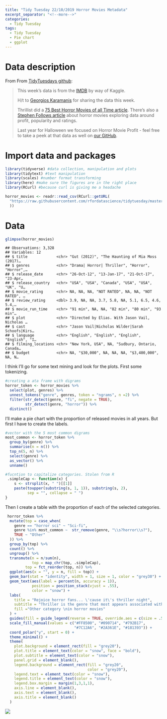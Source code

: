 ```yaml
---
title: "Tidy Tuesday 22/10/2019 Horror Movies Metadata"
excerpt_separator: "<!--more-->"
categories:
  - Tidy Tuesday
tags:
  - Tidy Tuesday
  - Pie chart
  - ggplot
---
```


# Data description

From From [TidyTuesdays
github](https://github.com/rfordatascience/tidytuesday/tree/master/data/2019/2019-10-22):

> This week’s data is from the
> [IMDB](https://www.kaggle.com/PromptCloudHQ/imdb-horror-movie-dataset)
> by way of Kaggle.
> 
> H/t to [Georgios Karamanis](https://twitter.com/geokaramanis) for
> sharing the data this week.
> 
> Thrillist did a [75 Best Horror Movies of all Time
> article](https://www.thrillist.com/entertainment/nation/best-horror-movies-ever).
> There’s also a [Stephen Follows
> article](https://stephenfollows.com/what-the-data-says-about-producing-low-budget-horror-films/)
> about horror movies exploring data around profit, popularity and
> ratings.
> 
> Last year for Halloween we focused on Horror Movie Profit - feel free
> to take a peek at that data as well on [our
> GitHub](https://github.com/rfordatascience/tidytuesday/tree/master/data/2018/2018-10-23).

# Import data and packages

``` r
library(tidyverse) #data collection, manipulation and plots
library(tidytext) #text manipulation
library(scales) #number format transforming
library(here) #make sure the figures are in the right place
library(RCurl) #because curl is giving me a headache

horror_movies <- readr::read_csv(RCurl::getURL(
  "https://raw.githubusercontent.com/rfordatascience/tidytuesday/master/data/2019/2019-10-22/horror_movies.csv"
  ))
```

# Data

``` r
glimpse(horror_movies)
```

    ## Observations: 3,328
    ## Variables: 12
    ## $ title             <chr> "Gut (2012)", "The Haunting of Mia Moss (2017)…
    ## $ genres            <chr> "Drama| Horror| Thriller", "Horror", "Horror",…
    ## $ release_date      <chr> "26-Oct-12", "13-Jan-17", "21-Oct-17", "23-Apr…
    ## $ release_country   <chr> "USA", "USA", "Canada", "USA", "USA", "UK", "U…
    ## $ movie_rating      <chr> NA, NA, NA, "NOT RATED", NA, NA, "NOT RATED", …
    ## $ review_rating     <dbl> 3.9, NA, NA, 3.7, 5.8, NA, 5.1, 6.5, 4.6, 5.4,…
    ## $ movie_run_time    <chr> "91 min", NA, NA, "82 min", "80 min", "93 min"…
    ## $ plot              <chr> "Directed by Elias. With Jason Vail, Nicholas …
    ## $ cast              <chr> "Jason Vail|Nicholas Wilder|Sarah Schoofs|Kirs…
    ## $ language          <chr> "English", "English", "English", "English", "I…
    ## $ filming_locations <chr> "New York, USA", NA, "Sudbury, Ontario, Canada…
    ## $ budget            <chr> NA, "$30,000", NA, NA, NA, "$3,400,000", NA, N…

I think I’ll go for some text mining and look for the plots. First some
tokenizing.

``` r
#creating a ata frame with digrams
horror_token <- horror_movies %>% 
  select(plot, genres) %>%
  unnest_tokens("genre", genres, token = "ngrams", n =2) %>% 
  filter(str_detect(genre, "fi", negate = TRUE),
         str_detect(genre, "horror")) %>% 
  distinct()
```

I’ll make a pie chart with the proportion of released movies in all
years. But first I have to create the labels.

``` r
#vector with the 5 most common digrams
most_common <- horror_token %>% 
  group_by(genre) %>% 
  summarise(n = n()) %>% 
  top_n(5, n) %>% 
  select(genre) %>% 
  as_vector() %>% 
  unname()

#fucntion to capitalize categories. Stolen from R 
 .simpleCap <- function(x) {
    s <- strsplit(x, " ")[[1]]
    paste(toupper(substring(s, 1, 1)), substring(s, 2),
          sep = "", collapse = " ")
}
```

Then I create a table with the proportion of each of the selected
categories.

``` r
 horror_token %>% 
  mutate(top = case_when(
    genre == "horror sci" ~ "Sci-fi",
    genre %in% most_common ~  str_remove(genre, "\\s?horror\\s?"),
    TRUE ~ "Other"
  )) %>%
  group_by(top) %>%
  count() %>% 
  ungroup() %>% 
  transmute(n = n/sum(n),
            top = map_chr(top, .simpleCap),
         top = fct_reorder(top, n)) %>% 
  ggplot(aes(x = "", y = n, fill = top)) +
  geom_bar(stat = "identity", width = 1, size = 1, color = "grey30") +
  geom_text(aes(label = percent(n, accuracy = 1)),
            position = position_stack(vjust = .55),
            color = "snow") +
  labs(
    title = "Rejoice horror fans... \'cause it\'s thriller night", 
    subtitle = "Thriller is the genre that most appears associated with horror at imdb",
    fill ="Other category \nin horror movies"
  ) +
  guides(fill = guide_legend(reverse = TRUE, override.aes = c(size = .5))) +
  scale_fill_manual(values = c("#FF8500", "#090714", "#792B17",
                               "#7C12A6", "#2A361E", "#181393")) +
  coord_polar("y", start = 0) +
  theme_minimal() +
  theme(
    plot.background = element_rect(fill = "grey20"),
    plot.title = element_text(color = "snow", face = "bold"),
    plot.subtitle = element_text(color = "snow"),
    panel.grid = element_blank(),
    legend.background = element_rect(fill = "grey20",
                                     color = "grey20"),
    legend.text = element_text(color = "snow"),
    legend.title = element_text(color = "snow"),
    legend.box.margin = margin(1,3,1,1),
    axis.line = element_blank(),
    axis.text = element_blank(),
    axis.title = element_blank()
  )
```

![](https://raw.githubusercontent.com/jorgel-mendes/Behold-the-Vision/master/docs/assets/images/hom_pie-1.png)<!-- -->

